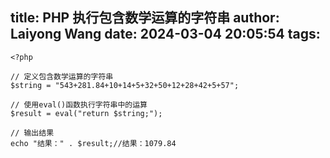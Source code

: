 title: PHP 执行包含数学运算的字符串
author: Laiyong Wang
date: 2024-03-04 20:05:54
tags:
---
```
<?php

// 定义包含数学运算的字符串
$string = "543+281.84+10+14+5+32+50+12+28+42+5+57";

// 使用eval()函数执行字符串中的运算
$result = eval("return $string;");

// 输出结果
echo "结果：" . $result;//结果：1079.84

```